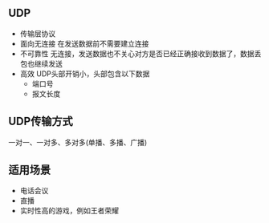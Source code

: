 ## UDP
- 传输层协议
- 面向无连接
  在发送数据前不需要建立连接
- 不可靠性
  无连接，发送数据也不关心对方是否已经正确接收到数据了，数据丢包也继续发送
- 高效
  UDP头部开销小，头部包含以下数据
  - 端口号
  - 报文长度

## UDP传输方式
一对一、一对多、多对多(单播、多播、广播)

## 适用场景
- 电话会议
- 直播
- 实时性高的游戏，例如王者荣耀